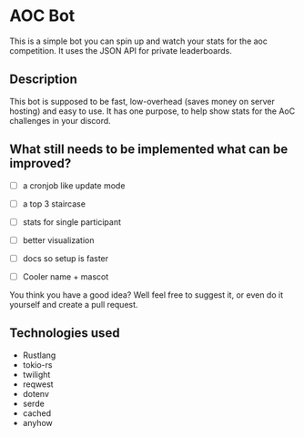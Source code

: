# AOC Bot

This is a simple bot you can spin up and watch your stats for the aoc competition. It uses the JSON API for private leaderboards.

## Description

This bot is supposed to be fast, low-overhead (saves money on server hosting) and easy to use. It has one purpose, to help show stats for the AoC challenges in your discord.

## What still needs to be implemented what can be improved?

- [ ] a cronjob like update mode
- [ ] a top 3 staircase
- [ ] stats for single participant
- [ ] better visualization
- [ ] docs so setup is faster

- [ ] Cooler name + mascot

You think you have a good idea? Well feel free to suggest it, or even do it yourself and create a pull request. 

## Technologies used

- Rustlang
- tokio-rs
- twilight
- reqwest
- dotenv
- serde
- cached
- anyhow
